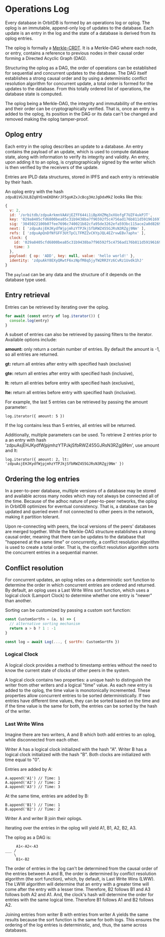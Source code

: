 # Operations Log

Every database in OrbitDB is formed by an operations log or oplog. The oplog is an immutable, append-only log of updates to the database. Each update is an entry in the log and the state of a database is derived from its oplog entries.

The oplog is formally a [Merkle-CRDT](https://arxiv.org/abs/2004.00107). It is a Merkle-DAG where each node, or entry, contains a reference to previous nodes in their causal order forming a Directed Acyclic Graph (DAG).

Structuring the oplog as a DAG, the order of operations can be established for sequential and concurrent updates to the database. The DAG itself establishes a strong causal order and by using a deterministic conflict resolution algorithm for concurrent update, a total order is formed for the updates to the database. From this totally ordered list of operations, the database state is computed.

The oplog being a Merkle-DAG, the integrity and immutability of the entries and their order can be cryptographically verified. That is, once an entry is added to the oplog, its position in the DAG or its data can't be changed and removed making the oplog tamper-proof.

## Oplog entry

Each entry in the oplog describes an update to a database. An entry contains the payload of an update, which is used to compute database state, along with information to verify its integrity and validity. An entry, upon adding it to an oplog, is cryptographically signed by the writer which is then verified by the receivers of the update.

Entries are IPLD data structures, stored in IPFS and each entry is retrievable by their hash.

An oplog entry with the hash `zdpuB1VGJULBZq8YEnmEKDhKrJF5goKZxJcBcg3HzJgDdxMkZ` looks like this:

```js
{
  v: 2,
  id: '/orbitdb/zdpuArkmnVAAVjEZfF644i1iBpXHZMq3xXUofgF7UZF4ukPJT',
  key: '029a8405cfd6800bea85c31b9438ba7f96592f5c4756ad176b811d591961697a89',
  sig: '3045022100b07fee7696c740021b82cfa95de3262efa593bc115ace2a0d82694469ada60f70220198335d8fea0c37f16d61faf426d440c8f0cae55a3c5b098a10a1ce62835dbd3',
  next: [ 'zdpuAsjEHJKydfWjpjmhzYTPJkjSfbRWZ455GJRsN3RZgj9Nm' ],
  refs: [ 'zdpuApQnDfNfGFF3UtTpCLTFMZZvCKYpJQL4EZrvwEBv7aphx' ],
  clock: {
    id: '029a8405cfd6800bea85c31b9438ba7f96592f5c4756ad176b811d591961697a89',
    time: 3
  },
  payload: { op: 'ADD', key: null, value: 'hello world!' },
  identity: 'zdpuAkY8EXyQRwtF6xzNpfM8q5jyTW2RR3Yz6CvRz1Uvdk1hJ'
}
```

The `payload` can be any data and the structure of it depends on the database type used.

## Entry retrieval

Entries can be retrieved by iterating over the oplog.

```js
for await (const entry of log.iterator()) {
  console.log(entry)
}
```

A subset of entries can also be retrieved by passing filters to the iterator. Available options include:

**amount:** only return a certain number of entries. By default the amount is -1, so all entries are returned.

**gt:** return all entries after entry with specified hash (exclusive)

**gte:** return all entries after entry with specified hash (inclusive),

**lt:**  return all entries before entry with specified hash (exclusive),

**lte:** return all entries before entry with specified hash (inclusive).

For example, the last 5 entries can be retrieved by passing the amount parameter:

```
log.iterator({ amount: 5 })
```

If the log contains less than 5 entries, all entries will be returned.

Additionally, multiple parameters can be used. To retrieve 2 entries prior to a an entry with hash 'zdpuAsjEHJKydfWjpjmhzYTPJkjSfbRWZ455GJRsN3RZgj9Nm', use amount and lt:

```
log.iterator({ amount: 2, lt: 'zdpuAsjEHJKydfWjpjmhzYTPJkjSfbRWZ455GJRsN3RZgj9Nm' })
```

## Ordering the log entries

In a peer-to-peer database, multiple versions of a database may be stored and available across many nodes which may not always be connected all of the time. Because of the adhoc nature of peer-to-peer networks, the oplog in OrbitDB optimizes for eventual consistency. That is, a database can be updated and queried even if not connected to other peers in the network, making it partition tolerant.

Upon re-connecting with peers, the local versions of the peers' databases are merged together. While the Merkle-DAG structure establishes a strong causal order, meaning that there can be updates to the database that "happened at the same time" or concurrently, a conflict resolution algorithm is used to create a total order. That is, the conflict resolution algorithm sorts the concurrent entries in a sequential manner.

## Conflict resolution

For concurrent updates, an oplog relies on a deterministic sort function to determine the order in which concurrent entries are ordered and returned. By default, an oplog uses a Last Write Wins sort function, which uses a logical clock (Lamport Clock) to determine whether one entry is "newer" than another.

Sorting can be customized by passing a custom sort function:

```javaScript
const CustomSortFn = (a, b) => {
  // alternative sorting mechanism
  return a > b ? 1 : -1
}

const log = await Log(..., { sortFn: CustomSortFn })
```

### Logical Clock

A logical clock provides a method to timestamp entries without the need to know the current state of clocks of other peers in the system.

A logical clock contains two properties: a unique hash to distinguish the writer from other writers and a logical "time" value. As each new entry is added to the oplog, the time value is monotonically incremented. These properties allow concurrent entries to be sorted deterministically. If two entries have different time values, they can be sorted based on the time and if the time value is the same for both, the entries can be sorted by the hash of the writer.

### Last Write Wins

Imagine there are two writers, A and B which both add entries to an oplog, while disconnected from each other.

Writer A has a logical clock initialized with the hash "A". Writer B has a logical clock initialized with the hash "B". Both clocks are initialized with time equal to "0".

Entries are added by A:

```
A.append('A1') // Time: 1
A.append('A2') // Time: 2
A.append('A3') // Time: 3
```

At the same time, entries are added by B:

```
B.append('B1') // Time: 1
B.append('B2') // Time: 2
```

Writer A and writer B join their oplogs.

Iterating over the entries in the oplog will yield A1, B1, A2, B2, A3.

The oplog as a DAG is:
```
     A1<-A2<-A3
___ /
    \
     B1<-B2
```

The order of entries in the log can't be determined from the causal order of the entries between A and B, the order is determined by conflict resolution algorithm (the sort function), which, by default, is Last Write Wins (LWW). The LWW algorithm will determine that an entry with a greater time will come after the entry with a lesser time. Therefore, B2 follows B1 and A3 follows both A2 and A1. And, the clock's hash will determine the order for entries with the same logical time. Therefore B1 follows A1 and B2 follows A2.

Joining entries from writer B with entries from writer A yields the same results because the sort function is the same for both logs. This ensures the ordering of the log entries is deterministic, and, thus, the same across databases.
